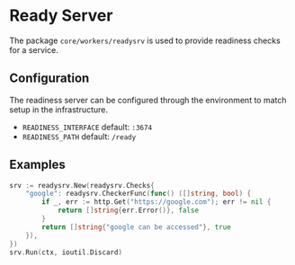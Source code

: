 # Ready Server
The package `core/workers/readysrv` is used to provide readiness checks for a service.

## Configuration
The readiness server can be configured through the environment to match setup in the infrastructure.

- `READINESS_INTERFACE` default: `:3674`
- `READINESS_PATH` default: `/ready`

## Examples

```go
srv := readysrv.New(readysrv.Checks{
    "google": readysrv.CheckerFunc(func() ([]string, bool) {
        if _, err := http.Get("https://google.com"); err != nil {
            return []string{err.Error()}, false
        }
        return []string{"google can be accessed"}, true
    }),
})
srv.Run(ctx, ioutil.Discard)
```